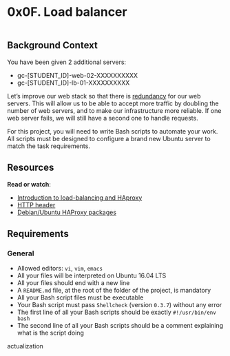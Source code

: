 <h1 class="gap">0x0F. Load balancer</h1><div class="gap" id="project-description">
<p><img alt="" src="https://s3.amazonaws.com/intranet-projects-files/holbertonschool-sysadmin_devops/275/qfdked8.png" style=""/></p>
<h2>Background Context</h2>
<p>You have been given 2 additional servers:</p>
<ul>
<li>gc-[STUDENT_ID]-web-02-XXXXXXXXXX</li>
<li>gc-[STUDENT_ID]-lb-01-XXXXXXXXXX</li>
</ul>
<p>Let’s improve our web stack so that there is <a href="/rltoken/QiOC_I-8BeV4aNExIucC9Q" target="_blank" title="redundancy">redundancy</a> for our web servers. This will allow us to be able to accept more traffic by doubling the number of web servers, and to make our infrastructure more reliable. If one web server fails, we will still have a second one to handle requests.</p>
<p>For this project, you will need to write Bash scripts to automate your work. All scripts must be designed to configure a brand new Ubuntu server to match the task requirements.</p>
<h2>Resources</h2>
<p><strong>Read or watch</strong>:</p>
<ul>
<li><a href="/rltoken/ngIXarEyu8jZwOL3Y30PLQ" target="_blank" title="Introduction to load-balancing and HAproxy">Introduction to load-balancing and HAproxy</a> </li>
<li><a href="/rltoken/v32JmcDrSiOnFBfqzXvs_Q" target="_blank" title="HTTP header">HTTP header</a> </li>
<li><a href="/rltoken/BXGrW_6ocecWaOJb7OK_WA" target="_blank" title="Debian/Ubuntu HAProxy packages">Debian/Ubuntu HAProxy packages</a></li>
</ul>
<h2>Requirements</h2>
<h3>General</h3>
<ul>
<li>Allowed editors: <code>vi</code>, <code>vim</code>, <code>emacs</code></li>
<li>All your files will be interpreted on Ubuntu 16.04 LTS</li>
<li>All your files should end with a new line</li>
<li>A <code>README.md</code> file, at the root of the folder of the project, is mandatory</li>
<li>All your Bash script files must be executable</li>
<li>Your Bash script must pass <code>Shellcheck</code> (version <code>0.3.7</code>) without any error</li>
<li>The first line of all your Bash scripts should be exactly <code>#!/usr/bin/env bash</code></li>
<li>The second line of all your Bash scripts should be a comment explaining what is the script doing</li>
</ul>
</div>actualization
